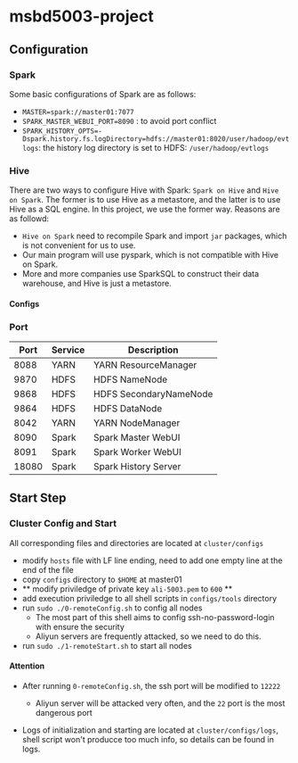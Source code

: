 # msbd5003-project

## Configuration

### Spark

Some basic configurations of Spark are as follows:

- `MASTER=spark://master01:7077` 
- `SPARK_MASTER_WEBUI_PORT=8090` : to avoid port conflict
- `SPARK_HISTORY_OPTS=-Dspark.history.fs.logDirectory=hdfs://master01:8020/user/hadoop/evtlogs`: the history log directory is set to HDFS: `/user/hadoop/evtlogs`

### Hive

There are two ways to configure Hive with Spark: `Spark on Hive` and `Hive on Spark`. The former is to use Hive as a metastore, and the latter is to use Hive as a SQL engine. In this project, we use the former way. Reasons are as followd:

- `Hive on Spark` need to recompile Spark and import `jar` packages, which is not convenient for us to use.
- Our main program will use pyspark, which is not compatible with Hive on Spark.
- More and more companies use SparkSQL to construct their data warehouse, and Hive is just a metastore.

#### Configs



### Port

| Port | Service | Description |
| ---- | ------- | ----------- |
| 8088 | YARN | YARN ResourceManager |
| 9870 | HDFS | HDFS NameNode |
| 9868 | HDFS | HDFS SecondaryNameNode |
| 9864 | HDFS | HDFS DataNode |
| 8042 | YARN | YARN NodeManager |
| 8090 | Spark | Spark Master WebUI |
| 8091 | Spark | Spark Worker WebUI |
| 18080 | Spark | Spark History Server |


## Start Step

### Cluster Config and Start

All corresponding files and directories are located at `cluster/configs`

- modify `hosts` file with LF line ending, need to add one empty line at the end of the file
- copy `configs` directory to `$HOME` at master01
- ** modify priviledge of private key `ali-5003.pem` to `600` **
- add execution priviledge to all shell scripts in `configs/tools` directory
- run `sudo ./0-remoteConfig.sh` to config all nodes
  - The most part of this shell aims to config ssh-no-password-login with ensure the security
  - Aliyun servers are frequently attacked, so we need to do this.
- run `sudo ./1-remoteStart.sh` to start all nodes

#### Attention

- After running `0-remoteConfig.sh`, the ssh port will be modified to `12222`
  - Aliyun server will be attacked very often, and the `22` port is the most dangerous port

- Logs of initialization and starting are located at `cluster/configs/logs`, shell script won't producce too much info, so details can be found in logs.